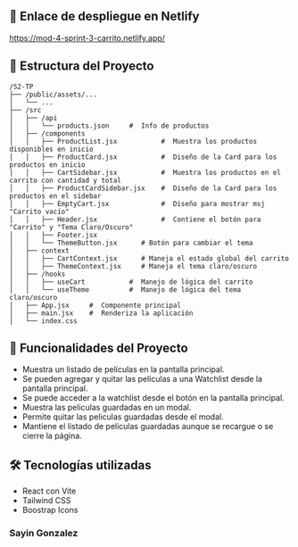 ## 🔗 Enlace de despliegue en Netlify
https://mod-4-sprint-3-carrito.netlify.app/

## 📁 Estructura del Proyecto

```
/S2-TP
├── /public/assets/...
│   └── ...
├── /src
│   ├── /api
│   │   └── products.json     #  Info de productos
│   ├── /components
│   │   ├── ProductList.jsx           #  Muestra los productos disponibles en inicio
│   │   ├── ProductCard.jsx           #  Diseño de la Card para los productos en inicio
│   │   ├── CartSidebar.jsx           #  Muestra los productos en el carrito con cantidad y total
│   │   ├── ProductCardSidebar.jsx    #  Diseño de la Card para los productos en el sidebar
│   │   ├── EmptyCart.jsx             #  Diseño para mostrar msj "Carrito vacío"
│   │   ├── Header.jsx                #  Contiene el botón para "Carrito" y "Tema Claro/Oscuro"
│   │   ├── Footer.jsx
│   │   └── ThemeButton.jsx      # Botón para cambiar el tema
│   ├── context
│   │   ├── CartContext.jsx      # Maneja el estado global del carrito
│   │   ├── ThemeContext.jsx     # Maneja el tema claro/oscuro
│   ├── /hooks
│   │   ├── useCart           #  Manejo de lógica del carrito
│   │   └── useTheme          #  Manejo de lógica del tema claro/oscuro
│   ├── App.jsx     #  Componente principal
│   ├── main.jsx    #  Renderiza la aplicación
│   └── index.css
```

## 🧩 Funcionalidades del Proyecto

-  Muestra un listado de películas en la pantalla principal.
-  Se pueden agregar y quitar las películas a una Watchlist desde la pantalla principal.
-  Se puede acceder a la watchlist desde el botón en la pantalla principal.
-  Muestra las peliculas guardadas en un modal.
-  Permite quitar las peliculas guardadas desde el modal.
-  Mantiene el listado de peliculas guardadas aunque se recargue o se cierre la página.

## 🛠️ Tecnologías utilizadas

-  React con Vite
-  Tailwind CSS
-  Boostrap Icons

###  Sayin Gonzalez